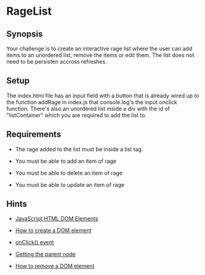 # RageList

## Synopsis

Your challenge is to create an interactive rage list where the user can add items to an unordered list, remove the items or edit them.
The list does not need to be persisten accross refreshes.

## Setup

The index.html file has an input field with a button that is already wired up to the function addRage in index.js that console.log's the input onclick function.
There's also an unordered list inside a div with the id of "listContainer" which you are required to add the list to.

## Requirements

- The rage added to the list must be inside a list tag.

- You must be able to add an item of rage

- You must be able to delete an item of rage

- You must be able to update an item of rage

## Hints

- [JavaScript HTML DOM Elements](https://www.w3schools.com/js/js_htmldom_elements.asp)

- [How to create a DOM element](https://developer.mozilla.org/en-US/docs/Web/API/Document/createElement)

- [onClick() event](https://www.w3schools.com/jsref/event_onclick.asp)

- [Getting the parent node](https://www.w3schools.com/jsref/prop_node_parentnode.asp)

- [How to remove a DOM element](https://developer.mozilla.org/en-US/docs/Web/API/Node/removeChild)
